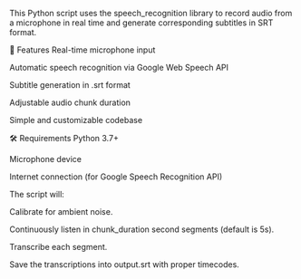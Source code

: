 This Python script uses the speech_recognition library to record audio from a microphone in real time and generate corresponding subtitles in SRT format.

📌 Features
Real-time microphone input

Automatic speech recognition via Google Web Speech API

Subtitle generation in .srt format

Adjustable audio chunk duration

Simple and customizable codebase

🛠️ Requirements
Python 3.7+

Microphone device

Internet connection (for Google Speech Recognition API)

The script will:

Calibrate for ambient noise.

Continuously listen in chunk_duration second segments (default is 5s).

Transcribe each segment.

Save the transcriptions into output.srt with proper timecodes.
